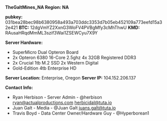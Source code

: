 **TheGaltMines_NA
Region: NA**

**pubkey:** 031bea28bec98b6380958a493a703ddc3353d7b05eb452109a773eefd15a32e421
**BTC:** 12dgVmYZ2XxnG3WoFV4PVBgMfy3cMhThwU
**KMD:** RAusaHRqdMmML3szif3Wai1ZSEWCyu7X9Y

**Server Hardware:**
 - SuperMicro Dual Opteron Board 
 - 2x Opteron 6380 16-Core 2.5ghz 4x 32GB  Registered DDR3 
 - 2x Crucial 1tb M.2 SSD 2x Western Digital
 - Gold-Edition 4tb Enterprise HD

**Server Location:** Enterprise, Oregon
**Server IP:** 104.152.206.137

**Contact Info:** 
 - Ryan Herbison - Server Admin - @herbison  ryan@actualproductions.com  herbicidal@tuta.io 
 - Juan Galt - Media - @Juan Galt 	juans.galt@tuta.io	 
 - Travis Boyd - Data Center Owner/Hardware Guy -   @Hyperborean1
